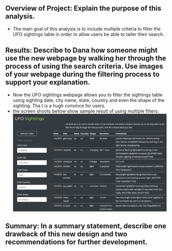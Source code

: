## Overview of Project: Explain the purpose of this analysis.
- The main goal of this analysis is to include multiple criteria to filter the UFO sightings table in order to allow users be able to tailer their search.

## Results: Describe to Dana how someone might use the new webpage by walking her through the process of using the search criteria. Use images of your webpage during the filtering process to support your explanation.
- Now the UFO sightings webpage allows you to filter the sightings table using sighting date, city name, state, country and even the shape of the sighting. Tha t is a hugh convince for users. 
- the screen shoots bellow show sample result of using multiple filters:
![filtered by date](static/images/filter-by-date.png)
## Summary: In a summary statement, describe one drawback of this new design and two recommendations for further development.
